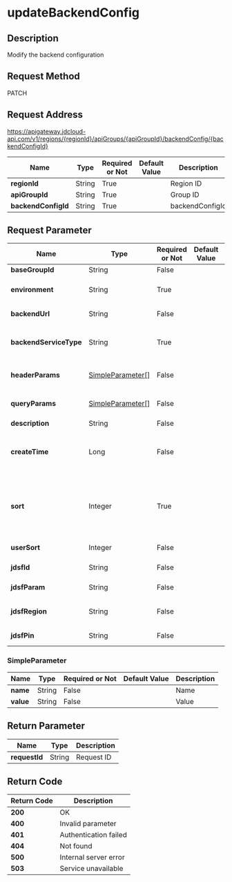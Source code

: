 # updateBackendConfig


## Description
Modify the backend configuration

## Request Method
PATCH

## Request Address
https://apigateway.jdcloud-api.com/v1/regions/{regionId}/apiGroups/{apiGroupId}/backendConfig/{backendConfigId}

|Name|Type|Required or Not|Default Value|Description|
|---|---|---|---|---|
|**regionId**|String|True| |Region ID|
|**apiGroupId**|String|True| |Group ID|
|**backendConfigId**|String|True| |backendConfigId|

## Request Parameter
|Name|Type|Required or Not|Default Value|Description|
|---|---|---|---|---|
|**baseGroupId**|String|False| |Group ID|
|**environment**|String|True| |Environment: test, preview and online|
|**backendUrl**|String|False| |Backend Address|
|**backendServiceType**|String|True| |Backend service types: mock, HTTP/HTTPS|
|**headerParams**|[SimpleParameter[]](updatebackendconfig#simpleparameter)|False| |header parameter list|
|**queryParams**|[SimpleParameter[]](updatebackendconfig#simpleparameter)|False| |query Parameter List|
|**description**|String|False| |Description|
|**createTime**|Long|False| |Release date in the format of millisecond time stamp|
|**sort**|Integer|True| |Sort. It is the backend configuration by default when assigned to 0|
|**userSort**|Integer|False| |Sorting for displaying|
|**jdsfId**|String|False| |vpc Gateway id|
|**jdsfParam**|String|False| |vpc Backend Address|
|**jdsfRegion**|String|False| |vpc gateway subordinated region|
|**jdsfPin**|String|False| |vpc Gateway Creator’s pin|

### <div id="simpleparameter">SimpleParameter</div>
|Name|Type|Required or Not|Default Value|Description|
|---|---|---|---|---|
|**name**|String|False| |Name|
|**value**|String|False| |Value|

## Return Parameter
|Name|Type|Description|
|---|---|---|
|**requestId**|String|Request ID|


## Return Code
|Return Code|Description|
|---|---|
|**200**|OK|
|**400**|Invalid parameter|
|**401**|Authentication failed|
|**404**|Not found|
|**500**|Internal server error|
|**503**|Service unavailable|
